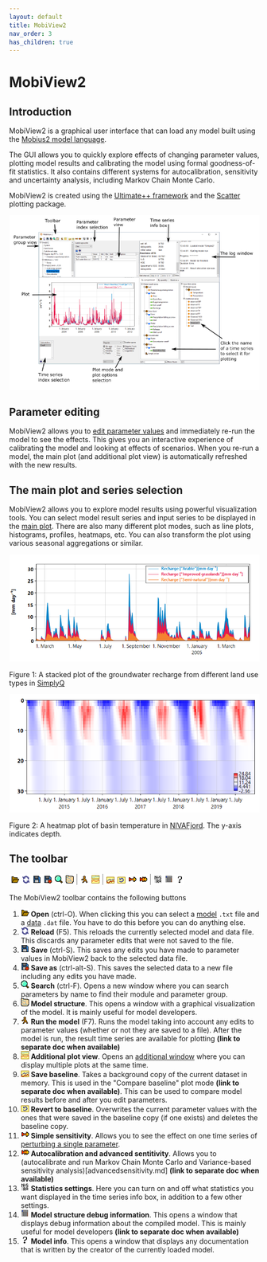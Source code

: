 ```yaml
---
layout: default
title: MobiView2
nav_order: 3
has_children: true
---
```


# MobiView2

## Introduction

MobiView2 is a graphical user interface that can load any model built using the [Mobius2 model language](../mobius2docs/language.html).

The GUI allows you to quickly explore effects of changing parameter values, plotting model results and calibrating the model using formal goodness-of-fit statistics. It also contains different systems for autocalibration, sensitivity and uncertainty analysis, including Markov Chain Monte Carlo.

MobiView2 is created using the [Ultimate++ framework](https://www.ultimatepp.org/) and the [Scatter](https://github.com/anboto/Scatter) plotting package.

![MobiView2](../img/mobiview.png)

## Parameter editing

MobiView2 allows you to [edit parameter values](parameters.html) and immediately re-run the model to see the effects. This gives you an interactive experience of calibrating the model and looking at effects of scenarios. When you re-run a model, the main plot (and additional plot view) is automatically refreshed with the new results.

## The main plot and series selection

MobiView2 allows you to explore model results using powerful visualization tools. You can select model result series and input series to be displayed in the [main plot](plots.html). There are also many different plot modes, such as line plots, histograms, profiles, heatmaps, etc. You can also transform the plot using various seasonal aggregations or similar.

![Stacked plot](../img/mobiview/stackedplot.png)

Figure 1: A stacked plot of the groundwater recharge from different land use types in [SimplyQ](../existingmodels/simply.html#simplyq)

![Profile2d](../img/mobiview/profile2d.png)

Figure 2: A heatmap plot of basin temperature in [NIVAFjord](../existingmodels/nivafjord.html). The y-axis indicates depth.

## The toolbar

![The toolbar](../img/toolbar.png)

The MobiView2 toolbar contains the following buttons
1. ![Open](../img/toolbar/Open.png) **Open** (ctrl-O). When clicking this you can select a [model](../mobius2docs/language.html) `.txt` file and a [data](../datafiledocs/datafiles.html) `.dat` file. You have to do this before you can do anything else.
2. ![Reload](../img/toolbar/ReLoad.png) **Reload** (F5). This reloads the currently selected model and data file. This discards any parameter edits that were not saved to the file.
3. ![Save](../img/toolbar/Save.png) **Save** (ctrl-S). This saves any edits you have made to parameter values in MobiView2 back to the selected data file.
4. ![Save as](../img/toolbar/SaveAs.png) **Save as** (ctrl-alt-S). This saves the selected data to a new file including any edits you have made.
5. ![Search](../img/toolbar/Search.png) **Search** (ctrl-F). Opens a new window where you can search parameters by name to find their module and parameter group.
6. ![Model structure](../img/toolbar/ViewReaches.png) **Model structure**. This opens a window with a graphical visualization of the model. It is mainly useful for model developers.
7. ![Run](../img/toolbar/Run.png) **Run the model** (F7). Runs the model taking into account any edits to parameter values (whether or not they are saved to a file). After the model is run, the result time series are available for plotting **(link to separate doc when available)**
8. ![Additional plots](../img/toolbar/ViewMorePlots.png) **Additional plot view**. Opens an [additional window](additionalplots.html) where you can display multiple plots at the same time.
9. ![Save baseline](../img/toolbar/SaveBaseline.png) **Save baseline**. Takes a background copy of the current dataset in memory. This is used in the "Compare baseline" plot mode **(link to separate doc when available)**. This can be used to compare model results before and after you edit parameters.
10. ![Revert baseline](../img/toolbar/RevertBaseline.png) **Revert to baseline**. Overwrites the current parameter values with the ones that were saved in the baseline copy (if one exists) and deletes the baseline copy.
11. ![Sensitivity](../img/toolbar/Perturb.png) **Simple sensitivity**. Allows you to see the effect on one time series of [perturbing a single parameter](simplesensitivity.html).
12. ![Autocalibration](../img/toolbar/Optimize.png) **Autocalibration and advanced sentitivity**. Allows you to (autocalibrate and run Markov Chain Monte Carlo and Variance-based sensitivity analysis)[advancedsensitivity.md] **(link to separate doc when available)**
13. ![Statistics settings](../img/toolbar/StatSettings.png) **Statistics settings**. Here you can turn on and off what statistics you want displayed in the time series info box, in addition to a few other settings.
14. ![Model code](../img/toolbar/BatchStructure.png) **Model structure debug information**. This opens a window that displays debug information about the compiled model. This is mainly useful for model developers **(link to separate doc when available)**
15. ![Model info](../img/toolbar/Info.png) **Model info**. This opens a window that displays any documentation that is written by the creator of the currently loaded model.

